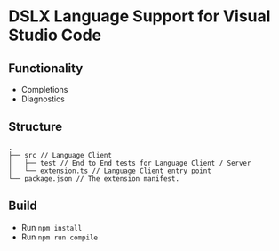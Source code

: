# DSLX Language Support for Visual Studio Code

## Functionality

- Completions
- Diagnostics

## Structure

```
.
├── src // Language Client
│   ├── test // End to End tests for Language Client / Server
│   └── extension.ts // Language Client entry point
└── package.json // The extension manifest.
```

## Build

- Run `npm install`
- Run `npm run compile`
